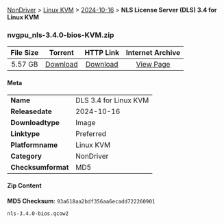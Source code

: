 
[NonDriver](/README.md)  >  [Linux KVM](/index/NonDriver/Linux_KVM.md)  >  [2024-10-16](/index/NonDriver/Linux_KVM/2024-10-16.md)  >  **NLS License Server (DLS) 3.4 for Linux KVM**


### nvgpu_nls-3.4.0-bios-KVM.zip

| **File Size** | **Torrent**  | **HTTP Link** | **Internet Archive** |
|:-------------:|:------------:|:-------------:|:--------------------:|
| 5.57 GB |  [Download](https://archive.org/download/nvgpu_nls-3.4.0-bios-KVM.zip/nvgpu_nls-3.4.0-bios-KVM.zip_archive.torrent)       | [Download](https://archive.org/compress/nvgpu_nls-3.4.0-bios-KVM.zip) | [View Page](https://archive.org/details/nvgpu_nls-3.4.0-bios-KVM.zip)       |

#### Meta

<table>
<tr><td><strong>Name</strong></td><td>DLS 3.4 for Linux KVM</td></tr>
<tr><td><strong>Releasedate</strong></td><td>2024-10-16</td></tr>
<tr><td><strong>Downloadtype</strong></td><td>Image</td></tr>
<tr><td><strong>Linktype</strong></td><td>Preferred</td></tr>
<tr><td><strong>Platformname</strong></td><td>Linux KVM</td></tr>
<tr><td><strong>Category</strong></td><td>NonDriver</td></tr>
<tr><td><strong>Checksumformat</strong></td><td>MD5</td></tr>
</table>

#### Zip Content

**MD5 Checksum**: `93a618aa2bdf356aa6ecadd722260901`

```text
nls-3.4.0-bios.qcow2
```